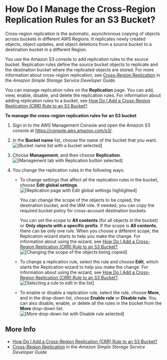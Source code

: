 # How Do I Manage the Cross\-Region Replication Rules for an S3 Bucket?<a name="disable-crr"></a>

Cross\-region replication is the automatic, asynchronous copying of objects across buckets in different AWS Regions\. It replicates newly created objects, object updates, and object deletions from a source bucket to a destination bucket in a different Region\. 

You use the Amazon S3 console to add replication rules to the source bucket\. Replication rules define the source bucket objects to replicate and the destination bucket where the replicated objects are stored\. For more information about cross\-region replication, see [Cross\-Region Replication](http://docs.aws.amazon.com/AmazonS3/latest/dev/crr.htm) in the *Amazon Simple Storage Service Developer Guide*\.

You can manage replication rules on the **Replication** page\. You can add, view, enable, disable, and delete the replication rules\. For information about adding replication rules to a bucket, see [How Do I Add a Cross\-Region Replication \(CRR\) Rule to an S3 Bucket?](enable-crr.md)\.

**To manage the cross\-region replication rules for an S3 bucket**

1. Sign in to the AWS Management Console and open the Amazon S3 console at [https://console\.aws\.amazon\.com/s3/](https://console.aws.amazon.com/s3/)\.

1. In the **Bucket name** list, choose the name of the bucket that you want\.  
![\[Bucket name list with a bucket selected\]](http://docs.aws.amazon.com/AmazonS3/latest/user-guide/images/choose-bucket-name.png)

1. Choose **Management**, and then choose **Replication**\.  
![\[Management tab with Replication button selected\]](http://docs.aws.amazon.com/AmazonS3/latest/user-guide/images/choose-management-tab-replication.png)

1. You change the replication rules in the following ways\.
   + To change settings that affect all the replication rules in the bucket, choose **Edit global settings**\.   
![\[Replication page with Edit global settings highlighted\]](http://docs.aws.amazon.com/AmazonS3/latest/user-guide/images/crr-rules-page-edit.png)

     You can change the scope of the objects to be copied, the destination bucket, and the IAM role\. If needed, you can copy the required bucket policy for cross\-account destination buckets\. 

     You can set the scope to **All contents** \(for all objects in the bucket\) or **Only objects with a specific prefix**\. If the scope is **All contents**, there can be only one rule\. When you choose a different scope, the Replication wizard starts to help you make the change\. For information about using the wizard, see [How Do I Add a Cross\-Region Replication \(CRR\) Rule to an S3 Bucket?](enable-crr.md)\.  
![\[Changing the scope of the objects being copied\]](http://docs.aws.amazon.com/AmazonS3/latest/user-guide/images/crr-rules-page-global-edit.png)
   + To change a replication rule, select the rule and choose **Edit**, which starts the Replication wizard to help you make the change\. For information about using the wizard, see [How Do I Add a Cross\-Region Replication \(CRR\) Rule to an S3 Bucket?](enable-crr.md)\.  
![\[Selecting a rule to edit in the list\]](http://docs.aws.amazon.com/AmazonS3/latest/user-guide/images/crr-rules-page-rule-edit.png)
   + To enable or disable a replication rule, select the rule, choose **More**, and in the drop\-down list, choose **Enable rule** or **Disable rule**\. You can also disable, enable, or delete all the rules in the bucket from the **More** drop\-down list\.  
![\[More drop-down list with Disable rule selected\]](http://docs.aws.amazon.com/AmazonS3/latest/user-guide/images/crr-rules-page-rule-disable.png)

## More Info<a name="disable-crr-moreinfo"></a>
+ [How Do I Add a Cross\-Region Replication \(CRR\) Rule to an S3 Bucket?](enable-crr.md)
+ [Cross\-Region Replication](http://docs.aws.amazon.com/AmazonS3/latest/dev/crr.html) in the *Amazon Simple Storage Service Developer Guide*